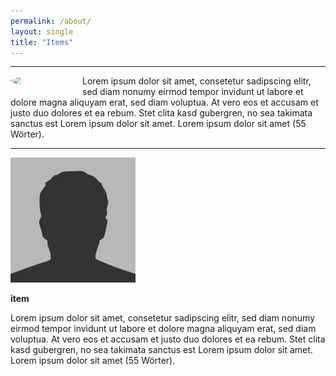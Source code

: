 ```yaml
---
permalink: /about/
layout: single
title: "Items"
---
```

 
---

<img style="float: left; margin: 0px 15px 15px 0px; border-radius: 50%;" src="assets/images/photo-bio.jpg" width="100" hight="100" />

<p>Lorem ipsum dolor sit amet, consetetur sadipscing elitr, sed diam nonumy eirmod tempor invidunt ut labore et dolore magna aliquyam erat, sed diam voluptua. At vero eos et accusam et justo duo dolores et ea rebum. Stet clita kasd gubergren, no sea takimata sanctus est Lorem ipsum dolor sit amet. Lorem ipsum dolor sit amet (55 Wörter).</p>

--- 

<div class=".author__avatar"><img src="/assets/images/bio-photo.jpg" alt=""></div>

**item**

Lorem ipsum dolor sit amet, consetetur sadipscing elitr, sed diam nonumy eirmod tempor invidunt ut labore et dolore magna aliquyam erat, sed diam voluptua. At vero eos et accusam et justo duo dolores et ea rebum. Stet clita kasd gubergren, no sea takimata sanctus est Lorem ipsum dolor sit amet. Lorem ipsum dolor sit amet (55 Wörter).
